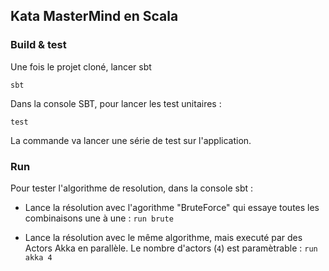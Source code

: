 ## Kata MasterMind en Scala

### Build & test
Une fois le projet cloné, lancer sbt

```sbt```

Dans la console SBT, pour lancer les test unitaires :

```test```

La commande va lancer une série de test sur l'application.

### Run

Pour tester l'algorithme de resolution, dans la console sbt :

* Lance la résolution avec l'agorithme "BruteForce" qui essaye toutes les combinaisons une à une :
 ```run brute```
	


* Lance la résolution avec le même algorithme, mais executé par des Actors Akka en parallèle. Le nombre d'actors (`4`) est paramètrable : ```run akka 4```

